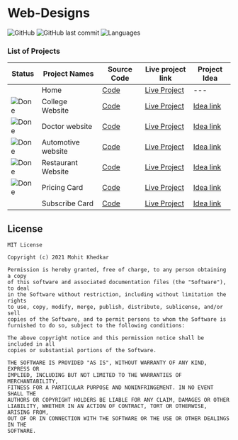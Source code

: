 # Web-Designs

![GitHub](https://img.shields.io/github/license/mohitkhedkar/Web-Designs?style=for-the-badge)
![GitHub last commit](https://img.shields.io/github/last-commit/mohitkhedkar/Web-Designs?style=for-the-badge&color=blue)
![Languages](https://img.shields.io/github/languages/count/mohitkhedkar/Web-Designs?style=for-the-badge&color=red)

### List of Projects

[done]: https://user-images.githubusercontent.com/29199184/32275438-8385f5c0-bf0b-11e7-9406-42265f71e2bd.png "Done"

| Status        | Project Names      | Source Code                       | Live project link                                          | Project Idea                                                                                                                  |
| ------------- | ------------------ | --------------------------------- | ---------------------------------------------------------- | ----------------------------------------------------------------------------------------------------------------------------- |
|               | Home               | [Code](/Home)                     | [Live Project]()                                           | ---                                                                                                                           |
| ![Done][done] | College Website    | [Code](/eduford)                  | [Live Project](https://lucid-dijkstra-6671d2.netlify.app/) | [Idea link]()                                                                                                                 |
| ![Done][done] | Doctor website     | [Code](/projects/doctor-website/) | [Live Project](https://doctor-website-mk.netlify.app/)     | [Idea link](https://xd.adobe.com/view/6e233f40-3e6d-4d41-853f-cbfa3125a0d7-3b70/specs/)                                       |
| ![Done][done] | Automotive website | [Code](/projects/Automotive)      | [Live Project](https://automotive-mk.netlify.app/)         | [Idea link](https://www.figma.com/file/QmyHjqAZ49tuncZq1kDhK7/10-Website-Designs-in-1-hour---Design-Challenge?node-id=1%3A16) |
| ![Done][done] | Restaurant Website | [Code](/projects/Restaurant)      | [Live Project](https://restaurant-mkk.netlify.app/)        | [Idea link](https://www.figma.com/file/QmyHjqAZ49tuncZq1kDhK7/10-Website-Designs-in-1-hour---Design-Challenge?node-id=0%3A1)  |
| ![Done][done] | Pricing Card       | [Code](/projects/pricing-card)    | [Live Project](https://pricing-card-mk.netlify.app/)       | [Idea link](https://www.uidesigndaily.com/posts/figma-pricing-card-subscribe-day-1566)                                        |
|               | Subscribe Card     | [Code](/projects/subscribe-card/) | [Live Project]()                                           | [Idea link](https://www.uidesigndaily.com/posts/figma-subscribe-dark-mode-day-1560)                                           |

## License

```
MIT License

Copyright (c) 2021 Mohit Khedkar

Permission is hereby granted, free of charge, to any person obtaining a copy
of this software and associated documentation files (the "Software"), to deal
in the Software without restriction, including without limitation the rights
to use, copy, modify, merge, publish, distribute, sublicense, and/or sell
copies of the Software, and to permit persons to whom the Software is
furnished to do so, subject to the following conditions:

The above copyright notice and this permission notice shall be included in all
copies or substantial portions of the Software.

THE SOFTWARE IS PROVIDED "AS IS", WITHOUT WARRANTY OF ANY KIND, EXPRESS OR
IMPLIED, INCLUDING BUT NOT LIMITED TO THE WARRANTIES OF MERCHANTABILITY,
FITNESS FOR A PARTICULAR PURPOSE AND NONINFRINGEMENT. IN NO EVENT SHALL THE
AUTHORS OR COPYRIGHT HOLDERS BE LIABLE FOR ANY CLAIM, DAMAGES OR OTHER
LIABILITY, WHETHER IN AN ACTION OF CONTRACT, TORT OR OTHERWISE, ARISING FROM,
OUT OF OR IN CONNECTION WITH THE SOFTWARE OR THE USE OR OTHER DEALINGS IN THE
SOFTWARE.

```
